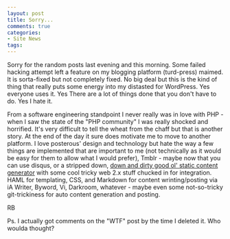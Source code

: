 ```yaml
---
layout: post
title: Sorry...
comments: true
categories:
- Site News
tags:
---
```

Sorry for the random posts last evening and this morning. Some failed hacking attempt left a feature on my blogging platform (turd-press) maimed. It is sorta-fixed but not completely fixed. No big deal but this is the kind of thing that really puts some energy into my distasted for WordPress. Yes everyone uses it. Yes There are a lot of things done that you don't have to do. Yes I hate it.

From a software engineering standpoint I never really was in love with PHP - when I saw the state of the "PHP community" I was really shocked and horrified. It's very difficult to tell the wheat from the chaff but that is another story. At the end of the day it sure does motivate me to move to another platform. I love posterous' design and technology but hate the way a few things are implemented that are important to me (not technically as it would be easy for them to allow what I would prefer), Tmblr - maybe now that you can use disqus, or a stripped down, <a href="http://rwboyer.github.com/2011/01/nginx.html">down and dirty good ol' static content generator</a> with some cool tricky web 2.x stuff chucked in for integration. HAML for templating, CSS, and Markdown for content wrinting/posting via iA Writer, Byword, Vi, Darkroom, whatever - maybe even some not-so-tricky git-trickiness for auto content generation and posting.

RB

Ps. I actually got comments on the "WTF" post by the time I deleted it. Who woulda thought?
